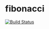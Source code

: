# fibonacci
[![Build Status](http://[52.87.73.11](http://ec2-52-87-73-11.compute-1.amazonaws.com/)/buildStatus/icon?job=fibonacci)](http://[52.87.73.11](http://ec2-52-87-73-11.compute-1.amazonaws.com/)/job/fibonacci/)
